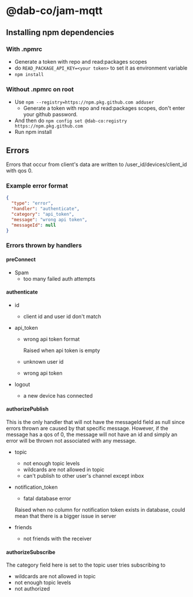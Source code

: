 # @dab-co/jam-mqtt

## Installing npm dependencies

### With .npmrc
- Generate a token with repo and read:packages scopes
- do ```READ_PACKAGE_API_KEY=<your token>``` to set it as environment variable
- ```npm install```

### Without .npmrc on root
- Use ```npm --registry=https://npm.pkg.github.com adduser```
  - Generate a token with repo and read:packages scopes, don't enter your github password.
- And then do ```npm config set @dab-co:registry https://npm.pkg.github.com```
- Run npm install


## Errors
Errors that occur from client's data are written to /user_id/devices/client_id with qos 0.

### Example error format
```JSON
{
  "type": "error",
  "handler": "authenticate",
  "category": "api_token",
  "message": "wrong api token",
  "messageId": null
}
```

### Errors thrown by handlers

#### preConnect
- Spam
  - too many failed auth attempts

#### authenticate
- id
  - client id and user id don't match

- api_token
  - wrong api token format
 
    Raised when api token is empty
  - unknown user id
  - wrong api token 

- logout
  - a new device has connected

#### authorizePublish
This is the only handler that will not have the messageId field as null since errors thrown are caused by that specific
message. However, if the message has a qos of 0, the message will not have an id and simply an error will be thrown
not associated with any message.

- topic
  - not enough topic levels
  - wildcards are not allowed in topic
  - can't publish to other user's channel except inbox

- notification_token
  - fatal database error
  
  Raised when no column for notification token exists in database, could mean that there is a bigger issue in server

- friends
  - not friends with the receiver

#### authorizeSubscribe
The category field here is set to the topic user tries subscribing to

- wildcards are not allowed in topic
- not enough topic levels
- not authorized
